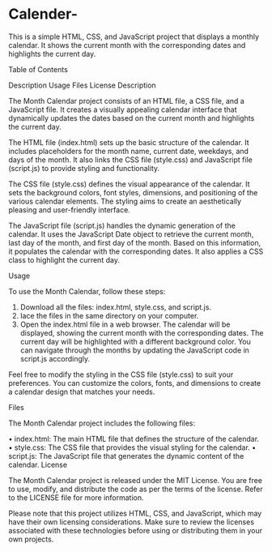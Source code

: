 # Calender-

This is a simple HTML, CSS, and JavaScript project that displays a monthly calendar. It shows the current month with the corresponding dates and highlights the current day.

Table of Contents

Description
Usage
Files
License
Description

The Month Calendar project consists of an HTML file, a CSS file, and a JavaScript file. It creates a visually appealing calendar interface that dynamically updates the dates based on the current month and highlights the current day.

The HTML file (index.html) sets up the basic structure of the calendar. It includes placeholders for the month name, current date, weekdays, and days of the month. It also links the CSS file (style.css) and JavaScript file (script.js) to provide styling and functionality.

The CSS file (style.css) defines the visual appearance of the calendar. It sets the background colors, font styles, dimensions, and positioning of the various calendar elements. The styling aims to create an aesthetically pleasing and user-friendly interface.

The JavaScript file (script.js) handles the dynamic generation of the calendar. It uses the JavaScript Date object to retrieve the current month, last day of the month, and first day of the month. Based on this information, it populates the calendar with the corresponding dates. It also applies a CSS class to highlight the current day.

Usage

To use the Month Calendar, follow these steps:

1. Download all the files: index.html, style.css, and script.js.
2. lace the files in the same directory on your computer.
3. Open the index.html file in a web browser.
The calendar will be displayed, showing the current month with the corresponding dates. The current day will be highlighted with a different background color. You can navigate through the months by updating the JavaScript code in script.js accordingly.

Feel free to modify the styling in the CSS file (style.css) to suit your preferences. You can customize the colors, fonts, and dimensions to create a calendar design that matches your needs.

Files

The Month Calendar project includes the following files:

• index.html: The main HTML file that defines the structure of the calendar.
• style.css: The CSS file that provides the visual styling for the calendar.
• script.js: The JavaScript file that generates the dynamic content of the calendar.
License

The Month Calendar project is released under the MIT License. You are free to use, modify, and distribute the code as per the terms of the license. Refer to the LICENSE file for more information.

Please note that this project utilizes HTML, CSS, and JavaScript, which may have their own licensing considerations. Make sure to review the licenses associated with these technologies before using or distributing them in your own projects.
